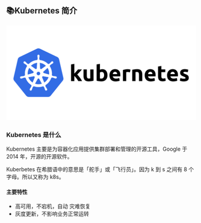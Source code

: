 ## 📚Kubernetes 简介

![kubernetes_logo_icon_168360](https://raw.githubusercontent.com/1004032560/images/master/kubernetes_logo_icon_168360.png)

### Kubernetes 是什么

Kubernetes 主要是为容器化应用提供集群部署和管理的开源工具，Google 于 2014 年，开源的开源软件。

Kuberbetes 在希腊语中的意思是「舵手」或「飞行员」。因为 k 到 s 之间有 8 个字母。所以又称为 k8s。

#### 主要特性

* 高可用，不宕机，自动 灾难恢复
* 灰度更新，不影响业务正常运转